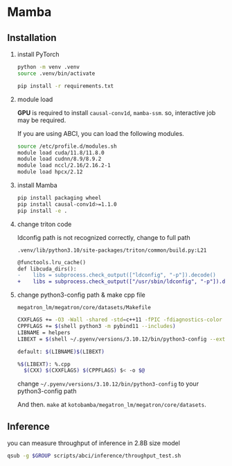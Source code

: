 # Mamba

## Installation

1. install PyTorch

    ```bash
    python -m venv .venv
    source .venv/bin/activate

    pip install -r requirements.txt
    ```

2. module load

    **GPU** is required to install `causal-conv1d`, `mamba-ssm`.
    so, interactive job may be required.

    If you are using ABCI, you can load the following modules.
    ```bash
    source /etc/profile.d/modules.sh
    module load cuda/11.8/11.8.0
    module load cudnn/8.9/8.9.2
    module load nccl/2.16/2.16.2-1
    module load hpcx/2.12
    ```

3. install Mamba

    ```bash
    pip install packaging wheel
    pip install causal-conv1d>=1.1.0
    pip install -e .
    ```

4. change triton code

    ldconfig path is not recognized correctly, change to full path


    `.venv/lib/python3.10/site-packages/triton/common/build.py:L21`
    ```diff
    @functools.lru_cache()
    def libcuda_dirs():
    -    libs = subprocess.check_output(["ldconfig", "-p"]).decode()
    +    libs = subprocess.check_output(["/usr/sbin/ldconfig", "-p"]).decode()
    ```

5. change python3-config path & make cpp file

    `megatron_lm/megatron/core/datasets/Makefile`

    ```bash
    CXXFLAGS += -O3 -Wall -shared -std=c++11 -fPIC -fdiagnostics-color
    CPPFLAGS += $(shell python3 -m pybind11 --includes)
    LIBNAME = helpers
    LIBEXT = $(shell ~/.pyenv/versions/3.10.12/bin/python3-config --extension-suffix)

    default: $(LIBNAME)$(LIBEXT)

    %$(LIBEXT): %.cpp
      $(CXX) $(CXXFLAGS) $(CPPFLAGS) $< -o $@
    ```

    change `~/.pyenv/versions/3.10.12/bin/python3-config` to your python3-config path

    And then. `make` at `kotobamba/megatron_lm/megatron/core/datasets`.

## Inference

you can measure throughput of inference in 2.8B size model
```bash
qsub -g $GROUP scripts/abci/inference/throughput_test.sh
```

